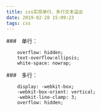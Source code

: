 ```yaml
---
title: css实现单行、多行文本溢出
date: 2019-02-28 15:09:23
tags: css
---
```


###　单行：
```
    overflow: hidden;
    text-overflow:ellipsis;
    white-space: nowrap;
```

###　多行：
```
    display: -webkit-box;
    -webkit-box-orient: vertical;
    -webkit-line-clamp: 3;
    overflow: hidden;
```